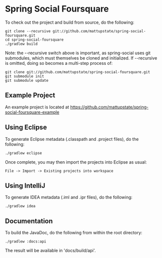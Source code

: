 # Spring Social Foursquare

To check out the project and build from source, do the following:

    git clone --recursive git://github.com/mattupstate/spring-social-foursquare.git
    cd spring-social-foursquare
    ./gradlew build

Note: the --recursive switch above is important, as spring-social uses git submodules, which must themselves be cloned and initialized. If --recursive is omitted, doing so becomes a multi-step process of: 

    git clone git://github.com/mattupstate/spring-social-foursquare.git
    git submodule init
    git submodule update

## Example Project

An example project is located at https://github.com/mattupstate/spring-social-foursquare-example

## Using Eclipse

To generate Eclipse metadata (.classpath and .project files), do the following:

    ./gradlew eclipse

Once complete, you may then import the projects into Eclipse as usual:

    File -> Import -> Existing projects into workspace

## Using IntelliJ

To generate IDEA metadata (.iml and .ipr files), do the following:

    ./gradlew idea

## Documentation

To build the JavaDoc, do the following from within the root directory:

    ./gradlew :docs:api

The result will be available in 'docs/build/api'.
